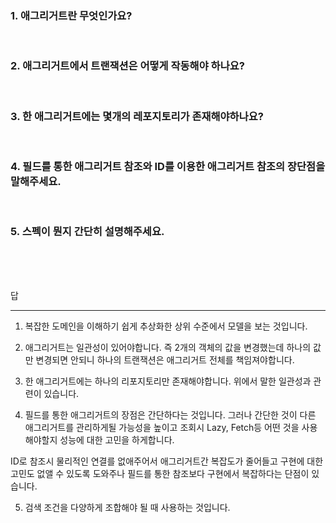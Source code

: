 ### 1. 애그리거트란 무엇인가요?

<br>

### 2. 애그리거트에서 트랜잭션은 어떻게 작동해야 하나요?

<br>

### 3. 한 애그리거트에는 몇개의 레포지토리가 존재해야하나요?

<br>

### 4. 필드를 통한 애그리거트 참조와 ID를 이용한 애그리거트 참조의 장단점을 말해주세요.

<br>

### 5. 스펙이 뭔지 간단히 설명해주세요.

<br>
<br>
<br>

답

---

1. 복잡한 도메인을 이해하기 쉽게 추상화한 상위 수준에서 모델을 보는 것입니다.

2. 애그리거트는 일관성이 있어야합니다. 즉 2개의 객체의 값을 변경했는데 하나의 값만 변경되면 안되니 하나의 트랜잭션은 애그리거트 전체를 책임져야합니다.

3. 한 애그리거트에는 하나의 리포지토리만 존재해야합니다. 위에서 말한 일관성과 관련이 있습니다.

4. 필드를 통한 애그리거트의 장점은 간단하다는 것입니다. 그러나 간단한 것이 다른 애그리거트를 관리하게될 가능성을 높이고 조회시 Lazy, Fetch등 어떤 것을 사용해야할지 성능에 대한 고민을 하게합니다.

ID로 참조시 물리적인 연결를 없애주어서 애그리거트간 복잡도가 줄어들고 구현에 대한 고민도 없앨 수 있도록 도와주나 필드를 통한 참조보다 구현에서 복잡하다는 단점이 있습니다.

5. 검색 조건을 다양하게 조합해야 될 때 사용하는 것입니다.
